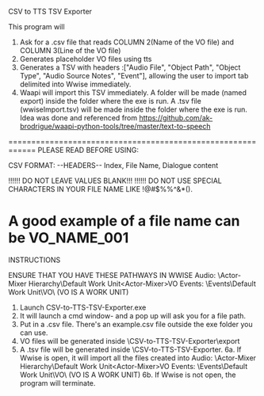 CSV to TTS TSV Exporter

This program will
1. Ask for a .csv file that reads COLUMN 2(Name of the VO file) and COLUMN 3(Line of the VO file)
2. Generates placeholder VO files using tts
3. Generates a TSV with headers :["Audio File", "Object Path", "Object Type", "Audio Source Notes", "Event"], 
allowing the user to import tab delimited into Wwise immediately.
4. Waapi will import this TSV immediately.
A folder will be made (named export) inside the folder where the exe is run.
A .tsv file (wwiseImport.tsv) will be made inside the folder where the exe is run.
Idea was done and referenced from https://github.com/ak-brodrigue/waapi-python-tools/tree/master/text-to-speech


============================================================
PLEASE READ BEFORE USING:

CSV FORMAT:
--HEADERS--
Index, File Name, Dialogue content

!!!!!! DO NOT LEAVE VALUES BLANK!!! !!!!!!
DO NOT USE SPECIAL CHARACTERS IN YOUR FILE NAME
LIKE !@#$%%^&*().

A good example of a file name can be
VO_NAME_001
=============================================================
INSTRUCTIONS

ENSURE THAT YOU HAVE THESE PATHWAYS IN WWISE
Audio: \Actor-Mixer Hierarchy\Default Work Unit\<Actor-Mixer>VO
Events: \Events\Default Work Unit\VO\ (VO IS A WORK UNIT)
1. Launch CSV-to-TTS-TSV-Exporter.exe
2. It will launch a cmd window- and a pop up will ask you for a file path.
3. Put in a .csv file. There's an example.csv file outside the exe folder you can use.
4. VO files will be generated inside \CSV-to-TTS-TSV-Exporter\export
5. A .tsv file will be generated inside \CSV-to-TTS-TSV-Exporter.
6a. If Wwise is open, it will import all the files created into 
Audio: \Actor-Mixer Hierarchy\Default Work Unit\<Actor-Mixer>VO
Events: \Events\Default Work Unit\VO\ (VO IS A WORK UNIT)
6b. If Wwise is not open, the program will terminate.


